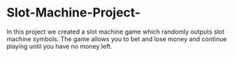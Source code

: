 # Slot-Machine-Project-
In this project we created a slot machine game which randomly outputs slot machine symbols. The game allows you to bet and lose money and continue playing until you have no money left.  
